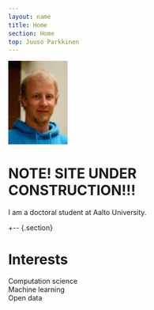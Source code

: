 ```yaml
---
layout: name
title: Home
section: Home
top: Juuso Parkkinen
---
```


<img class='inset right' src='images/juuso.jpg' title='Juuso Parkkinen' alt='Photo' width='120px' />

NOTE! SITE UNDER CONSTRUCTION!!!
================================

I am a doctoral student at Aalto University. 


+--	{.section}

Interests
=========

Computation science  
Machine learning  
Open data  

